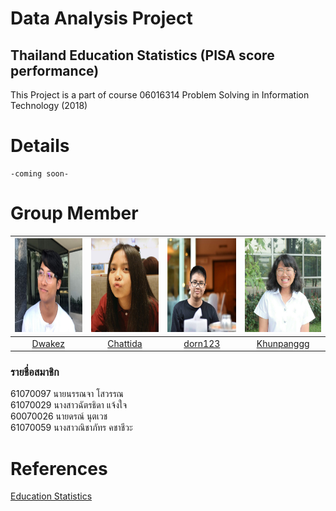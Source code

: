 # Data Analysis Project
## Thailand Education Statistics (PISA score performance)
This Project is a part of course 06016314 Problem Solving in Information Technology (2018)
# Details
```
-coming soon-
```
# Group Member
|<img src="Profile/sownunja.jpg" width="150px" height="150px">|<img src="Profile/nipnew.jpg" width="150px" height="150px">|<img src="Profile/don.png" width="150px" height="150px">|<img src="Profile/pang.jpg" width="150px" height="150px">|
|:-----:|:-----:|:-----:|:-----:|
|[Dwakez](https://github.com/Dwakez)|[Chattida](https://github.com/Chattida)|[dorn123](https://github.com/dorn123)|[Khunpanggg](https://github.com/Khunpanggg)|
### รายชื่อสมาชิก
61070097  นายนรรณจา โสวรรณ<br/>
61070029  นางสาวฉัตรธิดา แจ้งใจ<br/>
60070026  นายดรณ์ นุตเวช<br/>
61070059  นางสาวณิชาภัทร คชาชีวะ<br/>
# References
[Education Statistics](https://www.kaggle.com/theworldbank/education-statistics?fbclid=IwAR2iMpmOxm0cWc4lpBPuKFkLdDKnKs9jvsSfT9RQ9drKAxRDOrcE32yGbPE)
